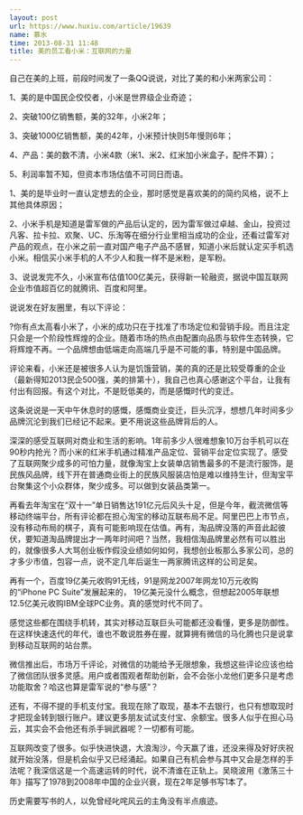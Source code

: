 ```yaml
---
layout: post
url: https://www.huxiu.com/article/19639
name: 慕水
time: 2013-08-31 11:48
title: 美的员工看小米：互联网的力量
---
```

自己在美的上班，前段时间发了一条QQ说说，对比了美的和小米两家公司：

1、美的是中国民企佼佼者，小米是世界级企业奇迹；

2、突破100亿销售额，美的32年，小米2年；

3、突破1000亿销售额，美的42年，小米预计快则5年慢则6年；

4、产品：美的数不清，小米4款（米1、米2、红米加小米盒子，配件不算）；

5、利润率暂不知，但资本市场估值不可同日而语。

1、美的是毕业时一直认定想去的企业，那时感觉是喜欢美的的简约风格，说不上其他具体原因；

2、小米手机是知道是雷军做的产品后认定的，因为雷军做过卓越、金山，投资过凡客、拉卡拉、欢聚、UC、乐淘等在细分行业里相当成功的企业，还看过雷军对产品的观点，在小米之前一直对国产电子产品不感冒，知道小米后就认定买手机选小米。相信买小米手机的人不少人和我一样不是米粉，是军粉。

3、说说发完不久，小米宣布估值100亿美元，获得新一轮融资，据说中国互联网企业市值超百亿的就腾讯、百度和阿里。

说说发在好友圈里，有以下评论：

?你有点太高看小米了，小米的成功只在于找准了市场定位和营销手段。而且注定只会是一个阶段性辉煌的企业。随着市场的热点由配置向品质与软件生态转换，它将辉煌不再。一个品牌想由低端走向高端几乎是不可能的事，特别是中国品牌。

评论来看，小米还是被很多人认为是饥饿营销，美的真的还是比较受尊重的企业（最新得知2013民企500强，美的排第十），我自己也真心感谢这个平台，让我有付出有回报。有这个对比，不是贬低美的，而是感慨时代的变迁。

这条说说是一天中午休息时的感慨，感慨商业变迁，巨头沉浮，想想几年时间多少品牌沉沦到我们已经记不起来。更不用说这些品牌背后的人。

深深的感受互联网对商业和生活的影响。1年前多少人很难想象10万台手机可以在90秒内抢光？而小米的红米手机通过精准产品定位、营销平台定位实现了。感受了互联网聚少成多的可怕力量，就像淘宝上女装单店销售最多的不是流行服饰，是民族风品牌，线下开在普通商业街上的民族风服装店怕是难以维持生计，但淘宝平台聚集这个小众群体，聚少成多。可以做到女装品类第一。

再看去年淘宝在“双十一”单日销售达191亿元后风头十足，但是今年，截流微信等移动终端平台，所有评论都在担心淘宝的移动互联布局不足。阿里巴巴上市节点，没有移动布局的棋子，真有可能影响现在估值。再有，淘品牌没落的声音此起彼伏，要知道淘品牌提出才一两年时间吧？当然，我相信淘品牌里必然有可以胜出的，就像很多人大骂创业板作假没业绩如何如何，我想创业板那么多家公司，总的才多少市值，包容一点，说不定几年后诞生一两家腾讯这样的公司足矣。

再有一个，百度19亿美元收购91无线，91是网龙2007年网龙10万元收购的“iPhone PC Suite”发展起来的， 19亿美元没什么概念，但想起2005年联想12.5亿美元收购IBM全球PC业务。真的感觉时代不同了。

感觉这些都在围绕手机转，其实对移动互联巨头可能都还没看懂，更多是防御性。在这样快速迭代的年代，谁也不敢说胜券在握，就算拥有微信的马化腾也只是说拿到移动互联网的站台票。

微信推出后，市场万千评论，对微信的功能给予无限想象，我想这些评论应该也给了微信团队很多灵感。用户或者围观者帮助创新，会不会张小龙他们更多只是考虑功能取舍？哈这也算是雷军说的“参与感”？

还有，不得不提的手机支付宝。我现在除了取现，基本不去银行，也只有想取现时才把现金转到银行账户。建议更多朋友试试支付宝、余额宝。很多人似乎在担心马云，其实会不会他还有杀手锏武器呢？一切都有可能。

互联网改变了很多。似乎快进快退，大浪淘沙，今天赢了谁，还没来得及好好庆祝就开始没落，但是机会似乎又已经涌起。如果自己有机会参与其中又会是怎样的手法呢？我深信这是一个高速运转的时代，说不清谁在正轨上。吴晓波用《激荡三十年》描写了1978到2008年中国的企业兴衰，现在2年足够书写1本了。

历史需要写书的人，以免曾经叱咤风云的主角没有半点痕迹。

